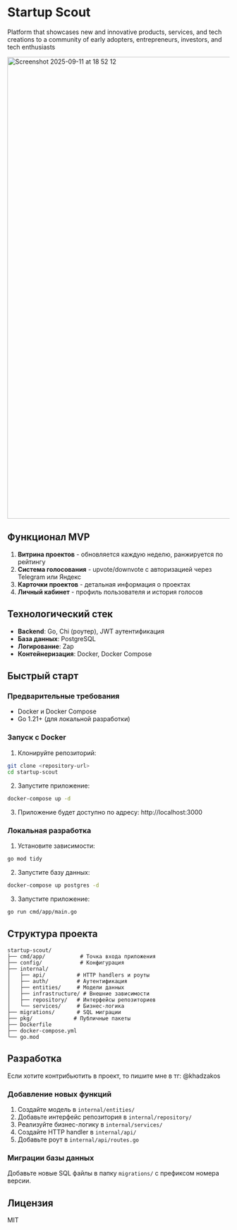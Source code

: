 # Startup Scout

Platform that showcases new and innovative products, services, and tech creations to a community of early adopters, entrepreneurs, investors, and tech enthusiasts

<img width="1442" height="1044" alt="Screenshot 2025-09-11 at 18 52 12" src="https://github.com/user-attachments/assets/15b713e2-918a-4c01-a226-f97d65e8451e" />

## Функционал MVP

1. **Витрина проектов** - обновляется каждую неделю, ранжируется по рейтингу
2. **Система голосования** - upvote/downvote с авторизацией через Telegram или Яндекс
3. **Карточки проектов** - детальная информация о проектах
4. **Личный кабинет** - профиль пользователя и история голосов

## Технологический стек

- **Backend**: Go, Chi (роутер), JWT аутентификация
- **База данных**: PostgreSQL
- **Логирование**: Zap
- **Контейнеризация**: Docker, Docker Compose

## Быстрый старт

### Предварительные требования

- Docker и Docker Compose
- Go 1.21+ (для локальной разработки)

### Запуск с Docker

1. Клонируйте репозиторий:
```bash
git clone <repository-url>
cd startup-scout
```

2. Запустите приложение:
```bash
docker-compose up -d
```

3. Приложение будет доступно по адресу: http://localhost:3000

### Локальная разработка

1. Установите зависимости:
```bash
go mod tidy
```

2. Запустите базу данных:
```bash
docker-compose up postgres -d
```

3. Запустите приложение:
```bash
go run cmd/app/main.go
```

## Структура проекта

```
startup-scout/
├── cmd/app/           # Точка входа приложения
├── config/            # Конфигурация
├── internal/
│   ├── api/          # HTTP handlers и роуты
│   ├── auth/         # Аутентификация
│   ├── entities/     # Модели данных
│   ├── infrastructure/ # Внешние зависимости
│   ├── repository/   # Интерфейсы репозиториев
│   └── services/     # Бизнес-логика
├── migrations/       # SQL миграции
├── pkg/             # Публичные пакеты
├── Dockerfile
├── docker-compose.yml
└── go.mod
```

## Разработка

Если хотите контрибьютить в проект, то пишите мне в тг: @khadzakos

### Добавление новых функций

1. Создайте модель в `internal/entities/`
2. Добавьте интерфейс репозитория в `internal/repository/`
3. Реализуйте бизнес-логику в `internal/services/`
4. Создайте HTTP handler в `internal/api/`
5. Добавьте роут в `internal/api/routes.go`

### Миграции базы данных

Добавьте новые SQL файлы в папку `migrations/` с префиксом номера версии.

## Лицензия

MIT
